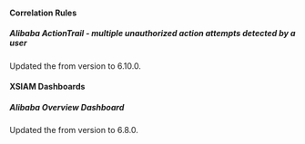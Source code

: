 
#### Correlation Rules

##### Alibaba ActionTrail - multiple unauthorized action attempts detected by a user

Updated the from version to 6.10.0.

#### XSIAM Dashboards

##### Alibaba Overview Dashboard

Updated the from version to 6.8.0.
